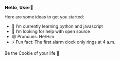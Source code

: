 𝗛𝗲𝗹𝗹𝗼, 𝗨𝘀𝗲𝗿👋

Here are some ideas to get you started:

- 🌱 I’m currently learning python and javascript
- 🤔 I’m looking for help with open source
- 😄 Pronouns: He/Him
- ⚡ Fun fact: The first alarm clock only rings at 4 a.m.

Be the Cookie of your life 🦹
